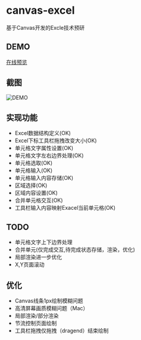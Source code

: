 # canvas-excel

基于Canvas开发的Excle技术预研

## DEMO

[在线预览](https://bojue.github.io/canvas-excel)

## 截图

![DEMO](https://github.com/bojue/canvas-excel/raw/master/src/assets/demo.PNG)

## 实现功能

- Excel数据结构定义(OK)
- Excel下标工具栏拖拽改变大小(OK)
- 单元格文字属性设置(OK)
- 单元格文字左右边界处理(OK)
- 单元格选取(OK)
- 单元格输入(OK)
- 单元格输入内容存储(OK)
- 区域选择(OK)
- 区域内容设置(OK)
- 合并单元格交互(OK)
- 工具栏输入内容映射Exacel当前单元格(OK)

## TODO

- 单元格文字上下边界处理
- 合并单元(仅完成交互,待完成状态存储，渲染，优化)
- 局部渲染进一步优化
- X,Y页面滚动

## 优化

- Canvas线条1px绘制模糊问题
- 高清屏幕画质模糊问题（Mac）
- 局部渲染/部分渲染
- 节流控制页面绘制
- 工具栏拖拽仅拖拽（dragend）结束绘制

